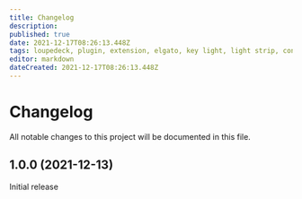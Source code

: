```yaml
---
title: Changelog
description: 
published: true
date: 2021-12-17T08:26:13.448Z
tags: loupedeck, plugin, extension, elgato, key light, light strip, control, changelog
editor: markdown
dateCreated: 2021-12-17T08:26:13.448Z
---
```


# Changelog

All notable changes to this project will be documented in this file.

## 1.0.0 (2021-12-13)
Initial release